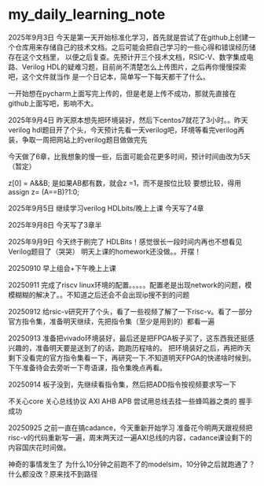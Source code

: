 ﻿# my_daily_learning_note

2025年9月3日
今天是第一天开始标准化学习，首先就是尝试了在github上创建一个仓库用来存储自己的技术文档。之后可能会把自己学习的一些心得和错误经历储存在这个文档里，
以便之后复查。先预计开三个技术文档，RSIC-V、数字集成电路、Verilog HDL的疑难习题，目前尚不清楚怎么上传图片，之后再你慢慢探索吧，这个文件就当作
是一个日记本，简单写一下每天都干了什么。

一开始想在pycharm上面写完上传的，但是老是上传不成功，那就先直接在github上面写吧，影响不大。

2025年9月4日
昨天原本想先把环境装好，然后下centos7就花了3小时。。昨天verilog hdl题目开了个头，今天预计先看一天verilog吧，环境等看完verilog再装，争取一周把网站上的verilog题目做做完先

今天做了6章，比我想象的慢一些，后面可能会花更多时间，预计时间由改为5天（暂定）

z[0] = A&&B; 是如果AB都有数，就会z =1，而不是按位比较
要想比较，得用assign z= (A==B)?1:0;

2025年9月5日
继续学习verilog HDLbits/晚上上课
今天写了4章


2025年9月8日
今天写了3章半

2025年9月9日
今天终于刷完了 HDLBits！感觉很长一段时间内再也不想看见Verilog题目了（哭哭）
明天上课的homework还没做。。开摆！


20250910  早上组会+下午晚上上课

20250911 完成了riscv linux环境的配置。。。。。配置老是出现network的问题，模模糊糊的解决了。。不知道之后还会不会出现ip搜不到的问题

20250912 给rsic-v研究开了个头，看了一些视频了解了一下risc-v。看了一部分官方指令集，准备明天继续，先把指令集（至少是用到的）都看一遍

20250913 准备把vivado环境装好，最后还是把FPGA板子买了，这东西我还挺感兴趣的，准备明天要是送到了的话，跑跑历程啥的。  把环境装好之后，再把昨天剩下没看完的官方指令集看一下，再研究一下.不知道明天FPGA的快递啥时候到。
下午准备待会去旁听一下粤语课，指令集晚点再看。

20250914 板子没到，先继续看指令集，然后把ADD指令按视频要求写一下

不关心core
关心总线协议  AXI  AHB  APB 
尝试用总线去挂一些蜂鸣器之类的 握手成功 

20250925
之前一直在搞cadance，今天重新开始学习
准备花今明两天跟视频把risc-v的代码重新写一遍，周末两天过一遍AXI总线的内容，cadance课设剩下的内容国庆花时间做。

神奇的事情发生了 为什么10分钟之前跑不了的modelsim，10分钟之后就跑通了？什么都没改？原来找不到路径

